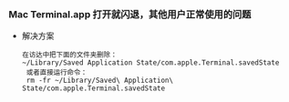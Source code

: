 ### Mac Terminal.app 打开就闪退，其他用户正常使用的问题
- 解决方案
   ```shell
   在访达中把下面的文件夹删除：
  ~/Library/Saved Application State/com.apple.Terminal.savedState 
    或者直接运行命令：
    rm -fr ~/Library/Saved\ Application\ State/com.apple.Terminal.savedState
   ```
